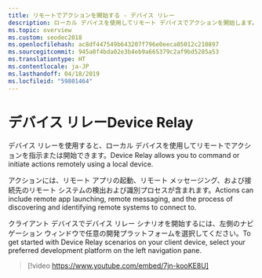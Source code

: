 ```yaml
---
title: リモートでアクションを開始する - デバイス リレー
description: ローカル デバイスを使用してリモート デバイスでアクションを開始します。
ms.topic: overview
ms.custom: seodec2018
ms.openlocfilehash: ac8df447549b643207f796e0eeca05012c210897
ms.sourcegitcommit: 945a0f4bda02e3b4eb9a665379c2af9bd5285a53
ms.translationtype: HT
ms.contentlocale: ja-JP
ms.lasthandoff: 04/18/2019
ms.locfileid: "59801464"
---
```

# <a name="device-relay"></a><span data-ttu-id="66d93-103">デバイス リレー</span><span class="sxs-lookup"><span data-stu-id="66d93-103">Device Relay</span></span>

<span data-ttu-id="66d93-104">デバイス リレーを使用すると、ローカル デバイスを使用してリモートでアクションを指示または開始できます。</span><span class="sxs-lookup"><span data-stu-id="66d93-104">Device Relay allows you to command or initiate actions remotely using a local device.</span></span>

<span data-ttu-id="66d93-105">アクションには、リモート アプリの起動、リモート メッセージング、および接続先のリモート システムの検出および識別プロセスが含まれます。</span><span class="sxs-lookup"><span data-stu-id="66d93-105">Actions can include remote app launching, remote messaging, and the process of discovering and identifying remote systems to connect to.</span></span>

<span data-ttu-id="66d93-106">クライアント デバイスでデバイス リレー シナリオを開始するには、左側のナビゲーション ウィンドウで任意の開発プラットフォームを選択してください。</span><span class="sxs-lookup"><span data-stu-id="66d93-106">To get started with Device Relay scenarios on your client device, select your preferred development platform on the left navigation pane.</span></span>

> [!video https://www.youtube.com/embed/7jn-kooKE8U]